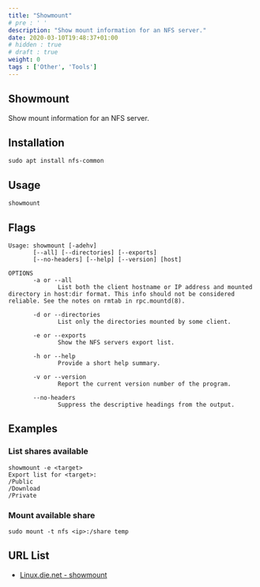 ```yaml
---
title: "Showmount"
# pre : ' '
description: "Show mount information for an NFS server."
date: 2020-03-10T19:48:37+01:00
# hidden : true
# draft : true
weight: 0
tags : ['Other', 'Tools']
---
```


## Showmount

Show mount information for an NFS server.

## Installation

```plain
sudo apt install nfs-common
```

## Usage

```plain
showmount
```

## Flags

```plain
Usage: showmount [-adehv]
       [--all] [--directories] [--exports]
       [--no-headers] [--help] [--version] [host]

OPTIONS
       -a or --all
              List both the client hostname or IP address and mounted directory in host:dir format. This info should not be considered reliable. See the notes on rmtab in rpc.mountd(8).

       -d or --directories
              List only the directories mounted by some client.

       -e or --exports
              Show the NFS servers export list.

       -h or --help
              Provide a short help summary.

       -v or --version
              Report the current version number of the program.

       --no-headers
              Suppress the descriptive headings from the output.
```

## Examples

### List shares available

```plain
showmount -e <target>
Export list for <target>:
/Public
/Download
/Private
```

### Mount available share

```plain
sudo mount -t nfs <ip>:/share temp
```

## URL List

- [Linux.die.net - showmount](https://linux.die.net/man/8/showmount)
